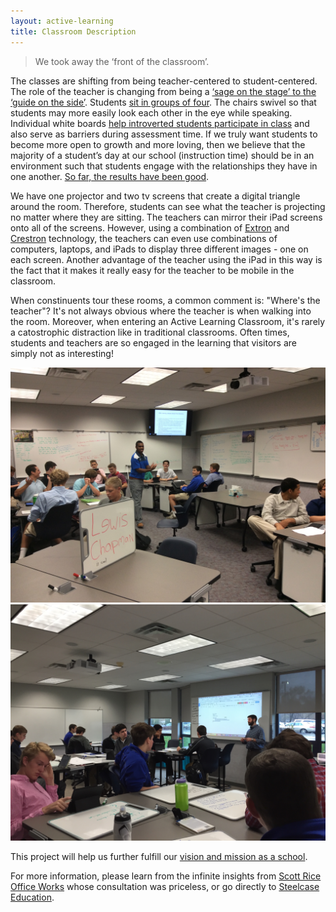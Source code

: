 ```yaml
---
layout: active-learning
title: Classroom Description
---
```



<blockquote>We took away the ‘front of the classroom’.</blockquote>  

The classes are shifting from being teacher-centered to student-centered. The role of the teacher is changing from being a [‘sage on the stage’ to the ‘guide on the side’](http://steam.rockhursths.edu/2016/04/11/Sage-on-the-stage-to-Guide-on-the-Side.html). Students [sit in groups of four](http://steam.rockhursths.edu/2015/09/07/Three-Weeks-In.html). The chairs swivel so that students may more easily look each other in the eye while speaking. Individual white boards [help introverted students participate in class](http://steam.rockhursths.edu/2015/09/17/Reflecting-on-Student-Whiteboards.html) and also serve as barriers during assessment time. If we truly want students to become more open to growth and more loving, then we believe that the majority of a student’s day at our school (instruction time) should be in an environment such that students engage with the relationships they have in one another. [So far, the results have been good](http://steam.rockhursths.edu/2016/05/09/Perceptions-of-the-Active-Learning-Classrooms.html).  

We have one projector and two tv screens that create a digital triangle around the room. Therefore, students can see what the teacher is projecting no matter where they are sitting. The teachers can mirror their iPad screens onto all of the screens. However, using a combination of [Extron](http://www.extron.com/) and [Crestron](https://www.crestron.com/) technology, the teachers can even use combinations of computers, laptops, and iPads to display three different images - one on each screen. Another advantage of the teacher using the iPad in this way is the fact that it makes it really easy for the teacher to be mobile in the classroom. 

When constinuents tour these rooms, a common comment is: "Where's the teacher"? It's not always obvious where the teacher is when walking into the room. Moreover, when entering an Active Learning Classroom, it's rarely a catostrophic distraction like in traditional classrooms. Often times, students and teachers are so engaged in the learning that visitors are simply not as interesting!
 
 <div class="flex-wrapper">
  <img src="/img/Room312.JPG">
  <img src="/img/Room 107 with Teacher.JPG">
</div>


This project will help us further fulfill our [vision and mission as a school](https://www.rockhursths.edu/pages/about-us/school-information/about-us---school-information---mission-and-vision).


For more information, please learn from the infinite insights from [Scott Rice Office Works](http://www.scottrice.com/) whose consultation was priceless, or go directly to [Steelcase Education](https://www.steelcase.com/discover/information/education/).
